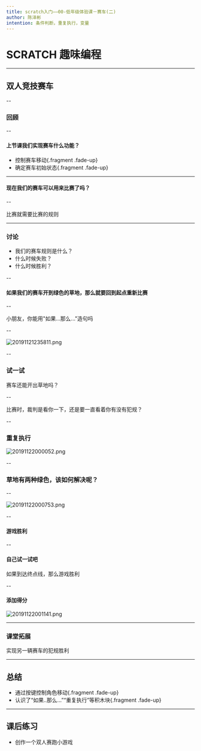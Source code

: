 ```yaml
---
title: scratch入门——00-低年级体验课－赛车(二)
author: 陈泽彬
intention: 条件判断，重复执行，变量
---
```


# SCRATCH 趣味编程

---

## 双人竞技赛车

--

### 回顾

--

#### 上节课我们实现赛车什么功能？
- 控制赛车移动{.fragment .fade-up}
- 确定赛车初始状态{.fragment .fade-up}

---

#### 现在我们的赛车可以用来比赛了吗？

--

比赛就需要比赛的规则

---

### 讨论

- 我们的赛车规则是什么？
- 什么时候失败？
- 什么时候胜利？

--

#### 如果我们的赛车开到绿色的草地，那么就要回到起点重新比赛

--

小朋友，你能用"如果...那么..."造句吗

--

![20191121235811.png](https://i.loli.net/2019/11/21/yeq9NXW5OQM3RLf.png)

--

### 试一试
赛车还能开出草地吗？

--

比赛时，裁判是看你一下，还是要一直看着你有没有犯规？

--

### 重复执行

![20191122000052.png](https://i.loli.net/2019/11/22/cPRKZrajvEwTFty.png)

--

### 草地有两种绿色，该如何解决呢？

--

![20191122000753.png](https://i.loli.net/2019/11/22/vXMIAdWyw8rEhmH.png)

--

#### 游戏胜利

--

#### 自己试一试吧

如果到达终点线，那么游戏胜利

--

#### 添加得分

![20191122001141.png](https://i.loli.net/2019/11/22/uiWEnfzQY5FXHhK.png)

---

### 课堂拓展
实现另一辆赛车的犯规胜利

---

## 总结

- 通过按键控制角色移动{.fragment .fade-up}
- 认识了“如果..那么...”“重复执行”等积木块{.fragment .fade-up}


---

## 课后练习
* 创作一个双人赛跑小游戏

 
